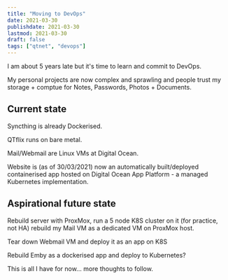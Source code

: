 ```yaml
---
title: "Moving to DevOps"
date: 2021-03-30
publishdate: 2021-03-30
lastmod: 2021-03-30
draft: false
tags: ["qtnet", "devops"]
---
```


I am about 5 years late but it's time to learn and commit to DevOps. 

My personal projects are now complex and sprawling and people trust my storage + comptue for Notes, Passwords, Photos + Documents.

## Current state

Syncthing is already Dockerised. 

QTflix runs on bare metal.

Mail/Webmail are Linux VMs at Digital Ocean.

Website is (as of 30/03/2021) now an automatically built/deployed containerised app hosted on Digital Ocean App Platform - a managed Kubernetes implementation.

## Aspirational future state

Rebuild server with ProxMox, run a 5 node K8S cluster on it (for practice, not HA) rebuild my Mail VM as a dedicated VM on ProxMox host. 

Tear down Webmail VM and deploy it as an app on K8S

Rebuild Emby as a dockerised app and deploy to Kubernetes?

This is all I have for now... more thoughts to follow. 
